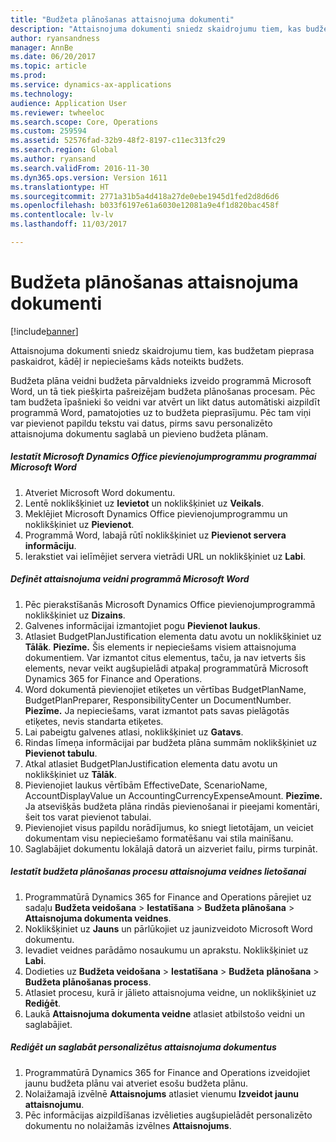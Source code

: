 ```yaml
---
title: "Budžeta plānošanas attaisnojuma dokumenti"
description: "Attaisnojuma dokumenti sniedz skaidrojumu tiem, kas budžetam pieprasa paskaidrot, kādēļ ir nepieciešams kāds noteikts budžets."
author: ryansandness
manager: AnnBe
ms.date: 06/20/2017
ms.topic: article
ms.prod: 
ms.service: dynamics-ax-applications
ms.technology: 
audience: Application User
ms.reviewer: twheeloc
ms.search.scope: Core, Operations
ms.custom: 259594
ms.assetid: 52576fad-32b9-48f2-8197-c11ec313fc29
ms.search.region: Global
ms.author: ryansand
ms.search.validFrom: 2016-11-30
ms.dyn365.ops.version: Version 1611
ms.translationtype: HT
ms.sourcegitcommit: 2771a31b5a4d418a27de0ebe1945d1fed2d8d6d6
ms.openlocfilehash: b033f6197e61a6030e12081a9e4f1d820bac458f
ms.contentlocale: lv-lv
ms.lasthandoff: 11/03/2017

---
```


# <a name="budget-planning-justification-documents"></a>Budžeta plānošanas attaisnojuma dokumenti

[!include[banner](../includes/banner.md)]


Attaisnojuma dokumenti sniedz skaidrojumu tiem, kas budžetam pieprasa paskaidrot, kādēļ ir nepieciešams kāds noteikts budžets. 

Budžeta plāna veidni budžeta pārvaldnieks izveido programmā Microsoft Word, un tā tiek piešķirta pašreizējam budžeta plānošanas procesam. Pēc tam budžeta īpašnieki šo veidni var atvērt un likt datus automātiski aizpildīt programmā Word, pamatojoties uz to budžeta pieprasījumu. Pēc tam viņi var pievienot papildu tekstu vai datus, pirms savu personalizēto attaisnojuma dokumentu saglabā un pievieno budžeta plānam.

##### <a name="set-up-microsoft-dynamics-office-add-in-for-microsoft-word"></a>Iestatīt Microsoft Dynamics Office pievienojumprogrammu programmai Microsoft Word

1.  Atveriet Microsoft Word dokumentu.
2.  Lentē noklikšķiniet uz **Ievietot** un noklikšķiniet uz **Veikals**.
3.  Meklējiet Microsoft Dynamics Office pievienojumprogrammu un noklikšķiniet uz **Pievienot**.
4.  Programmā Word, labajā rūtī noklikšķiniet uz **Pievienot servera informāciju**.
5.  Ierakstiet vai ielīmējiet servera vietrādi URL un noklikšķiniet uz **Labi**.

##### <a name="define-the-justification-template-in-microsoft-word"></a>Definēt attaisnojuma veidni programmā Microsoft Word

1.  Pēc pierakstīšanās Microsoft Dynamics Office pievienojumprogrammā noklikšķiniet uz **Dizains**.
2.  Galvenes informācijai izmantojiet pogu **Pievienot laukus**.
3.  Atlasiet BudgetPlanJustification elementa datu avotu un noklikšķiniet uz **Tālāk**. **Piezīme.** Šis elements ir nepieciešams visiem attaisnojuma dokumentiem. Var izmantot citus elementus, taču, ja nav ietverts šis elements, nevar veikt augšupielādi atpakaļ programmatūrā Microsoft Dynamics 365 for Finance and Operations.
4.  Word dokumentā pievienojiet etiķetes un vērtības BudgetPlanName, BudgetPlanPreparer, ResponsibilityCenter un DocumentNumber. **Piezīme.** Ja nepieciešams, varat izmantot pats savas pielāgotās etiķetes, nevis standarta etiķetes.
5.  Lai pabeigtu galvenes atlasi, noklikšķiniet uz **Gatavs**.
6.  Rindas līmeņa informācijai par budžeta plāna summām noklikšķiniet uz **Pievienot tabulu**.
7.  Atkal atlasiet BudgetPlanJustification elementa datu avotu un noklikšķiniet uz **Tālāk**.
8.  Pievienojiet laukus vērtībām EffectiveDate, ScenarioName, AccountDisplayValue un AccountingCurrencyExpenseAmount. **Piezīme.** Ja atsevišķās budžeta plāna rindās pievienošanai ir pieejami komentāri, šeit tos varat pievienot tabulai.
9.  Pievienojiet visus papildu norādījumus, ko sniegt lietotājam, un veiciet dokumentam visu nepieciešamo formatēšanu vai stila mainīšanu.
10. Saglabājiet dokumentu lokālajā datorā un aizveriet failu, pirms turpināt.

##### <a name="set-up-the-budget-planning-process-to-use-the-justification-template"></a>Iestatīt budžeta plānošanas procesu attaisnojuma veidnes lietošanai

1.  Programmatūrā Dynamics 365 for Finance and Operations pārejiet uz sadaļu **Budžeta veidošana** &gt; **Iestatīšana** &gt; **Budžeta plānošana** &gt; **Attaisnojuma dokumenta veidnes**.
2.  Noklikšķiniet uz **Jauns** un pārlūkojiet uz jaunizveidoto Microsoft Word dokumentu.
3.  Ievadiet veidnes parādāmo nosaukumu un aprakstu. Noklikšķiniet uz **Labi**.
4.  Dodieties uz **Budžeta veidošana** &gt; **Iestatīšana** &gt; **Budžeta** **plānošana** &gt; **Budžeta plānošanas process**.
5.  Atlasiet procesu, kurā ir jālieto attaisnojuma veidne, un noklikšķiniet uz **Rediģēt**.
6.  Laukā **Attaisnojuma dokumenta veidne** atlasiet atbilstošo veidni un saglabājiet.

##### <a name="edit-and-save-personalized-justification-documents"></a>Rediģēt un saglabāt personalizētus attaisnojuma dokumentus

1.  Programmatūrā Dynamics 365 for Finance and Operations izveidojiet jaunu budžeta plānu vai atveriet esošu budžeta plānu.
2.  Nolaižamajā izvēlnē **Attaisnojums** atlasiet vienumu **Izveidot jaunu attaisnojumu**.
3.  Pēc informācijas aizpildīšanas izvēlieties augšupielādēt personalizēto dokumentu no nolaižamās izvēlnes **Attaisnojums**.





